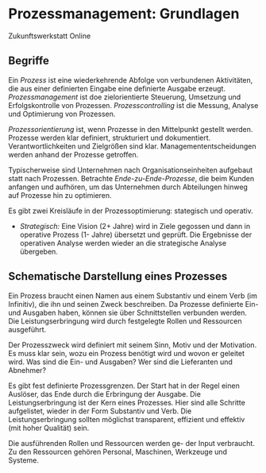 # Prozessmanagement: Grundlagen

Zukunftswerkstatt Online

## Begriffe

Ein *Prozess* ist eine wiederkehrende Abfolge von verbundenen Aktivitäten, die aus einer definierten Eingabe eine definierte Ausgabe erzeugt. *Prozessmanagement* ist doe zielorientierte Steuerung, Umsetzung und Erfolgskontrolle von Prozessen. *Prozesscontrolling* ist die Messung, Analyse und Optimierung von Prozessen.

*Prozessorientierung* ist, wenn Prozesse in den Mittelpunkt gestellt werden. Prozesse werden klar definiert, strukturiert und dokumentiert. Verantwortlichkeiten und Zielgrößen sind klar. Managemententscheidungen werden anhand der Prozesse getroffen.

Typischerweise sind Unternehmen nach Organisationseinheiten aufgebaut statt nach Prozessen. Betrachte *Ende-zu-Ende-Prozesse*, die beim Kunden anfangen und aufhören, um das Unternehmen durch Abteilungen hinweg auf Prozesse hin zu optimieren.

Es gibt zwei Kreisläufe in der Prozessoptimierung: stategisch und operativ.

- *Strategisch:* Eine Vision (2+ Jahre) wird in Ziele gegossen und dann in operative Prozess (1- Jahre) übersetzt und geprüft. Die Ergebnisse der operativen Analyse werden wieder an die strategische Analyse übergeben.

## Schematische Darstellung eines Prozesses

Ein Prozess braucht einen Namen aus einem Substantiv und einem Verb (im Infinitiv), die ihn und seinen Zweck beschreiben. Da Prozesse definierte Ein- und Ausgaben haben, können sie über Schnittstellen verbunden werden. Die Leistungserbringung wird durch festgelegte Rollen und Ressourcen ausgeführt.

Der Prozesszweck wird definiert mit seinem Sinn, Motiv und der Motivation. Es muss klar sein, wozu ein Prozess benötigt wird und wovon er geleitet wird. Was sind die Ein- und Ausgaben? Wer sind die Lieferanten und Abnehmer?

Es gibt fest definierte Prozessgrenzen. Der Start hat in der Regel einen Auslöser, das Ende durch die Erbringung der Ausgabe. Die Leistungserbringung ist der Kern eines Prozesses. Hier sind alle Schritte aufgelistet, wieder in der Form Substantiv und Verb. Die Leistungserbringung sollten möglichst transparent, effizient und effektiv (mit hoher Qualität) sein.

Die ausführenden Rollen und Ressourcen werden ge- der Input verbraucht. Zu den Ressourcen gehören Personal, Maschinen, Werkzeuge und Systeme.